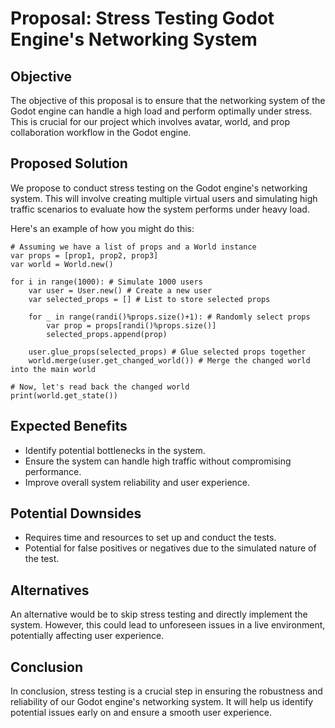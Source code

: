 # Proposal: Stress Testing Godot Engine's Networking System

## Objective

The objective of this proposal is to ensure that the networking system of the Godot engine can handle a high load and perform optimally under stress. This is crucial for our project which involves avatar, world, and prop collaboration workflow in the Godot engine.

## Proposed Solution

We propose to conduct stress testing on the Godot engine's networking system. This will involve creating multiple virtual users and simulating high traffic scenarios to evaluate how the system performs under heavy load.

Here's an example of how you might do this:

```gdscript
# Assuming we have a list of props and a World instance
var props = [prop1, prop2, prop3]
var world = World.new()

for i in range(1000): # Simulate 1000 users
    var user = User.new() # Create a new user
    var selected_props = [] # List to store selected props

    for _ in range(randi()%props.size()+1): # Randomly select props
        var prop = props[randi()%props.size()]
        selected_props.append(prop)

    user.glue_props(selected_props) # Glue selected props together
    world.merge(user.get_changed_world()) # Merge the changed world into the main world

# Now, let's read back the changed world
print(world.get_state())
```

## Expected Benefits

- Identify potential bottlenecks in the system.
- Ensure the system can handle high traffic without compromising performance.
- Improve overall system reliability and user experience.

## Potential Downsides

- Requires time and resources to set up and conduct the tests.
- Potential for false positives or negatives due to the simulated nature of the test.

## Alternatives

An alternative would be to skip stress testing and directly implement the system. However, this could lead to unforeseen issues in a live environment, potentially affecting user experience.

## Conclusion

In conclusion, stress testing is a crucial step in ensuring the robustness and reliability of our Godot engine's networking system. It will help us identify potential issues early on and ensure a smooth user experience.
